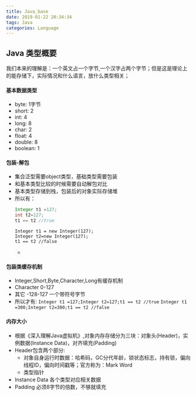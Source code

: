 ```yaml
---
title: Java_base
date: 2019-01-22 20:34:34
tags: Java
categories: Language
---
```

## Java 类型概要
我们本来的理解是：一个英文占一个字节,一个汉字占两个字节；但是这是理论上的能存储下，实际情况和什么语言，放什么类型相关；

#### 基本数据类型
- byte: 1字节
- short: 2
- int: 4
- long: 8
- char: 2
- float: 4
- double: 8
- boolean: 1
<!-- more -->

#### 包装-解包
- 集合泛型需要object类型，基础类型需要包装
- 和基本类型比较的时候需要自动解包对比
- 基本类型存储到栈，包装后的对象实际存储堆
- 所以有：
  ```java
  Integer t1 =127;
  int t2=127;
  t1 == t2 //true
  ```
  ```
  Integer t1 = new Integer(127);
  Integer t2=new Integer(127);
  t1 == t2 //false
  ```
  -

#### 包装类缓存机制
- Integer,Short,Byte,Character,Long有缓存机制
- Character 0-127
- 其它 -128-127 一个带符号字节
- 所以才有:
  ``` Integer t1 =127;Integer t2=127;t1 == t2 //true ```
  ``` Integer t1 =300;Integer t2=300;t1 == t2 //false ```

#### 内存大小
- 根据《深入理解Java虚拟机》,对象内存存储分为三块：对象头(Header)，实例数据(Instance Data)，对齐填充(Padding)
- Header包含两个部分:
  - 对象自身运行时数据：哈希码，GC分代年龄，锁状态标志，持有锁，偏向线程ID，偏向时间戳等；官方称为：Mark Word
  - 类型指针
- Instance Data 各个类型对应相关数据
- Padding 必须8字节的倍数，不够就填充
